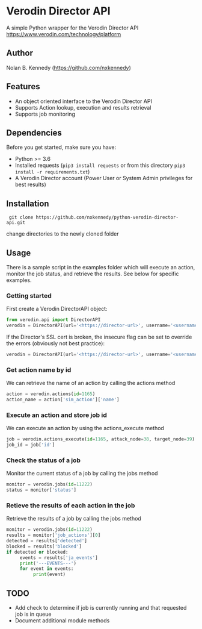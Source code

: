 # Verodin Director API
A simple Python wrapper for the Verodin Director API
<br>
https://www.verodin.com/technology/platform

Author
--------
Nolan B. Kennedy (https://github.com/nxkennedy)

Features
--------

* An object oriented interface to the Verodin Director API
* Supports Action lookup, execution and results retrieval
* Supports job monitoring

Dependencies
--------------
Before you get started, make sure you have:

* Python >= 3.6 
* Installed requests (`pip3 install requests` or from this directory `pip3 install -r requirements.txt`)
* A Verodin Director account (Power User or System Admin privileges for best results)

Installation
-------------
     git clone https://github.com/nxkennedy/python-verodin-director-api.git

change directories to the newly cloned folder
     
Usage
-----
There is a sample script in the examples folder which will execute an action, monitor the job status, and retrieve the results. See below for specific examples.


### Getting started
First create a Verodin DirectorAPI object:
```python
from verodin.api import DirectorAPI
verodin = DirectorAPI(url='<https://director-url>', username='<username>', password='<password>')
```

If the Director's SSL cert is broken, the insecure flag can be set to override the errors (obviously not best practice):
```python
verodin = DirectorAPI(url='<https://director-url>', username='<username>', password='<password>', insecure=True)
```

### Get action name by id
We can retrieve the name of an action by calling the actions method
```python
action = verodin.actions(id=1165)
action_name = action['sim_action']['name']
```

### Execute an action and store job id
We can execute an action by using the actions_execute method
```python 
job = verodin.actions_execute(id=1165, attack_node=38, target_node=39)
job_id = job['id']
```

### Check the status of a job
Monitor the current status of a job by calling the jobs method
```python
monitor = verodin.jobs(id=11222)
status = monitor['status']
```

### Retieve the results of each action in the job
Retrieve the results of a job by calling the jobs method
```python
monitor = verodin.jobs(id=11222)
results = monitor['job_actions'][0]
detected = results['detected']
blocked = results['blocked']
if detected or blocked:
     events = results['ja_events']
     print('---EVENTS---')
     for event in events:
          print(event)
```

TODO
-----
* Add check to determine if job is currently running and that requested job is in queue
* Document additional module methods

